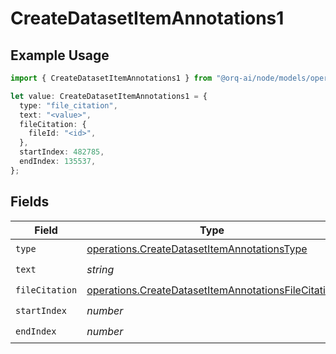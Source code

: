 # CreateDatasetItemAnnotations1

## Example Usage

```typescript
import { CreateDatasetItemAnnotations1 } from "@orq-ai/node/models/operations";

let value: CreateDatasetItemAnnotations1 = {
  type: "file_citation",
  text: "<value>",
  fileCitation: {
    fileId: "<id>",
  },
  startIndex: 482785,
  endIndex: 135537,
};
```

## Fields

| Field                                                                                                                      | Type                                                                                                                       | Required                                                                                                                   | Description                                                                                                                |
| -------------------------------------------------------------------------------------------------------------------------- | -------------------------------------------------------------------------------------------------------------------------- | -------------------------------------------------------------------------------------------------------------------------- | -------------------------------------------------------------------------------------------------------------------------- |
| `type`                                                                                                                     | [operations.CreateDatasetItemAnnotationsType](../../models/operations/createdatasetitemannotationstype.md)                 | :heavy_check_mark:                                                                                                         | N/A                                                                                                                        |
| `text`                                                                                                                     | *string*                                                                                                                   | :heavy_check_mark:                                                                                                         | N/A                                                                                                                        |
| `fileCitation`                                                                                                             | [operations.CreateDatasetItemAnnotationsFileCitation](../../models/operations/createdatasetitemannotationsfilecitation.md) | :heavy_check_mark:                                                                                                         | N/A                                                                                                                        |
| `startIndex`                                                                                                               | *number*                                                                                                                   | :heavy_check_mark:                                                                                                         | N/A                                                                                                                        |
| `endIndex`                                                                                                                 | *number*                                                                                                                   | :heavy_check_mark:                                                                                                         | N/A                                                                                                                        |